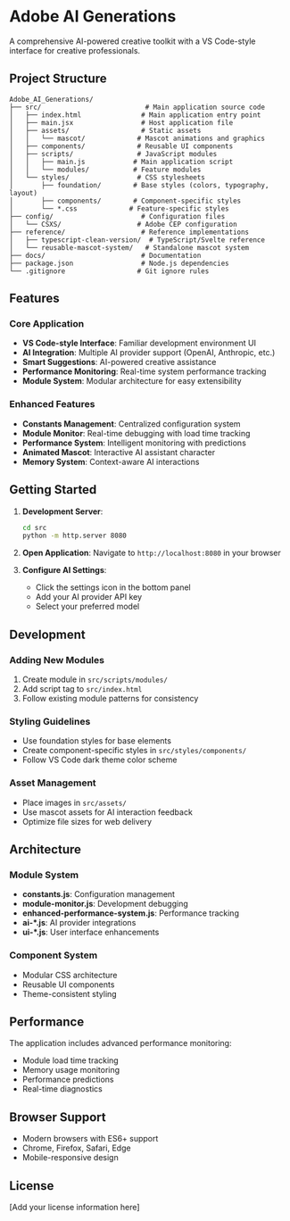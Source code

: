 # Adobe AI Generations

A comprehensive AI-powered creative toolkit with a VS Code-style interface for creative professionals.

## Project Structure

```
Adobe_AI_Generations/
├── src/                          # Main application source code
│   ├── index.html               # Main application entry point
│   ├── main.jsx                 # Host application file
│   ├── assets/                  # Static assets
│   │   └── mascot/             # Mascot animations and graphics
│   ├── components/             # Reusable UI components
│   ├── scripts/                # JavaScript modules
│   │   ├── main.js            # Main application script
│   │   └── modules/           # Feature modules
│   └── styles/                 # CSS stylesheets
│       ├── foundation/        # Base styles (colors, typography, layout)
│       ├── components/        # Component-specific styles
│       └── *.css             # Feature-specific styles
├── config/                      # Configuration files
│   └── CSXS/                   # Adobe CEP configuration
├── reference/                   # Reference implementations
│   ├── typescript-clean-version/  # TypeScript/Svelte reference
│   └── reusable-mascot-system/   # Standalone mascot system
├── docs/                        # Documentation
├── package.json                 # Node.js dependencies
└── .gitignore                  # Git ignore rules
```

## Features

### Core Application
- **VS Code-style Interface**: Familiar development environment UI
- **AI Integration**: Multiple AI provider support (OpenAI, Anthropic, etc.)
- **Smart Suggestions**: AI-powered creative assistance
- **Performance Monitoring**: Real-time system performance tracking
- **Module System**: Modular architecture for easy extensibility

### Enhanced Features
- **Constants Management**: Centralized configuration system
- **Module Monitor**: Real-time debugging with load time tracking  
- **Performance System**: Intelligent monitoring with predictions
- **Animated Mascot**: Interactive AI assistant character
- **Memory System**: Context-aware AI interactions

## Getting Started

1. **Development Server**:
   ```bash
   cd src
   python -m http.server 8080
   ```

2. **Open Application**:
   Navigate to `http://localhost:8080` in your browser

3. **Configure AI Settings**:
   - Click the settings icon in the bottom panel
   - Add your AI provider API key
   - Select your preferred model

## Development

### Adding New Modules
1. Create module in `src/scripts/modules/`
2. Add script tag to `src/index.html`
3. Follow existing module patterns for consistency

### Styling Guidelines
- Use foundation styles for base elements
- Create component-specific styles in `src/styles/components/`
- Follow VS Code dark theme color scheme

### Asset Management
- Place images in `src/assets/`
- Use mascot assets for AI interaction feedback
- Optimize file sizes for web delivery

## Architecture

### Module System
- **constants.js**: Configuration management
- **module-monitor.js**: Development debugging
- **enhanced-performance-system.js**: Performance tracking
- **ai-*.js**: AI provider integrations
- **ui-*.js**: User interface enhancements

### Component System
- Modular CSS architecture
- Reusable UI components
- Theme-consistent styling

## Performance

The application includes advanced performance monitoring:
- Module load time tracking
- Memory usage monitoring
- Performance predictions
- Real-time diagnostics

## Browser Support

- Modern browsers with ES6+ support
- Chrome, Firefox, Safari, Edge
- Mobile-responsive design

## License

[Add your license information here]
